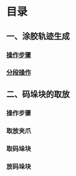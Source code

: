 # 目录

## 一、涂胶轨迹生成
### [操作步骤](pages/01/1.1)
### [分段操作](pages/01/1.2)

## 二、码垛块的取放
### 操作步骤
### 取放夹爪
### 取码垛块
### 放码垛块


